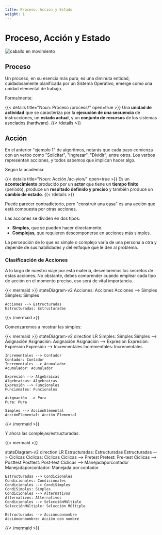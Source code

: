```yaml
---
title: Proceso, Acción y Estado
weight: 1
---
```


# Proceso, Acción y Estado

![caballo en movimiento](/aed-docs/images/horse-move.jpg)

## Proceso

Un proceso, en su esencia más pura, es una diminuta entidad, cuidadosamente planificada por un Sistema Operativo, emerge como una unidad elemental de trabajo.

Formalmente:

{{< details title="Noun: Proceso /process/" open=true >}}
Una **unidad de actividad** que se caracteriza por la **ejecución de una secuencia** de instrucciones, un **estado actual**, y un **conjunto de recursos** de los sistemas asociados (hardware).
{{< /details >}}

## Acción

En el anterior "ejemplo 1" de algoritmos, notarás que cada paso comienza con un verbo como "Solicitar", "Ingresar", "Dividir", entre otros. Los verbos representan acciones, y todos sabemos que implican hacer algo.

Según la academia:

{{< details title="Noun: Acción /ac-yion/" open=true >}}
Es un **acontecimiento** producido por un **actor** que tiene un **tiempo finito** (período), produce un **resultado definido y preciso** y también produce un **cambio de estado**.
{{< /details >}}

Puede parecer contradictorio, pero "construir una casa" es una acción que está compuesta por otras acciones.

Las acciones se dividen en dos tipos: 

- **Simples**, que se pueden hacer directamente.
- **Complejas**, que requieren descomponerse en acciones más simples.

La percepción de lo que es simple o complejo varía de una persona a otra y depende de sus habilidades y del enfoque que le den al problema.

### Clasificación de Acciones

A lo largo de nuestro viaje por esta materia, desvelaremos los secretos de estas acciones. No obstante, debes comprender cuándo emplear cada tipo de acción en el momento preciso, eso será de vital importancia.

{{< mermaid >}}
stateDiagram-v2
    Acciones: Acciones
    Acciones --> Simples
    Simples: Simples

    Acciones --> Estructuradas
    Estructuradas: Estructuradas
  
{{< /mermaid >}}

Comenzaremos a mostrar las simples:

{{< mermaid >}}
stateDiagram-v2
    direction LR
    Simples: Simples
    Simples --> Asignación
    Asignación: Asignación
    Asignación --> Expresión
    Expresión: Expresión
    Expresión --> Incrementales
    Incrementales: Incrementales

    Incrementales --> Contador
    Contador: Contador
    Incrementales --> Acumulador
    Acumulador: Acumulador

    Expresión --> Algebraicas
    Algebraicas: Algebraicas
    Expresión --> Funcionales
    Funcionales: Funcionales

    Asignación --> Pura
    Pura: Pura

    Simples --> AcciónElemental
    AcciónElemental: Acción Elemental
  
{{< /mermaid >}}

Y ahora las complejas/estructuradas:

{{< mermaid >}}

stateDiagram-v2
    direction LR
    Estructuradas: Estructuradas
    Estructuradas --> Cíclicas
    Cíclicas: Cíclicas
    Cíclicas --> Pretest
    Pretest: Pre-test
    Cíclicas --> Posttest
    Posttest: Post-test
    Cíclicas --> Manejadaporcontador
    Manejadaporcontador: Manejada por contador

    Estructuradas --> Condicionales
    Condicionales: Condicionales
    Condicionales --> CondiSimples
    CondiSimples: Simples
    Condicionales --> Alternativos
    Alternativos: Alternativos
    Condicionales --> SelecciónMúltiple
    SelecciónMúltiple: Selección Múltiple
    
    Estructuradas --> Acciónconnombre
    Acciónconnombre: Acción con nombre
  
{{< /mermaid >}}